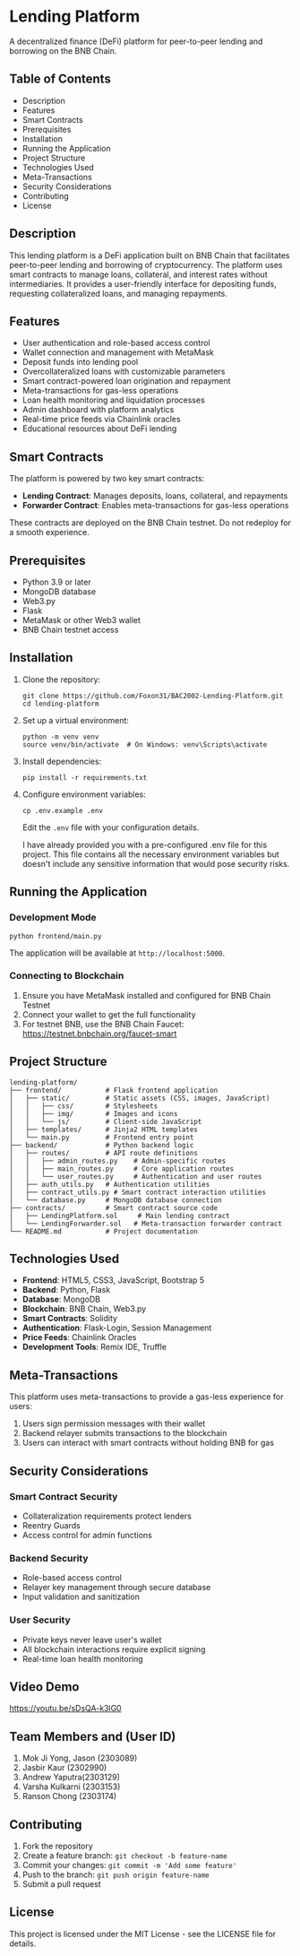 # Lending Platform

A decentralized finance (DeFi) platform for peer-to-peer lending and borrowing on the BNB Chain.

## Table of Contents
- Description
- Features
- Smart Contracts
- Prerequisites
- Installation
- Running the Application
- Project Structure
- Technologies Used
- Meta-Transactions
- Security Considerations
- Contributing
- License

## Description
This lending platform is a DeFi application built on BNB Chain that facilitates peer-to-peer lending and borrowing of cryptocurrency. The platform uses smart contracts to manage loans, collateral, and interest rates without intermediaries. It provides a user-friendly interface for depositing funds, requesting collateralized loans, and managing repayments.

## Features
- User authentication and role-based access control
- Wallet connection and management with MetaMask
- Deposit funds into lending pool
- Overcollateralized loans with customizable parameters
- Smart contract-powered loan origination and repayment
- Meta-transactions for gas-less operations
- Loan health monitoring and liquidation processes
- Admin dashboard with platform analytics
- Real-time price feeds via Chainlink oracles
- Educational resources about DeFi lending

## Smart Contracts
The platform is powered by two key smart contracts:
- **Lending Contract**: Manages deposits, loans, collateral, and repayments
- **Forwarder Contract**: Enables meta-transactions for gas-less operations

These contracts are deployed on the BNB Chain testnet. Do not redeploy for a smooth experience.

## Prerequisites
- Python 3.9 or later
- MongoDB database
- Web3.py
- Flask
- MetaMask or other Web3 wallet
- BNB Chain testnet access

## Installation
1. Clone the repository:
    ```
    git clone https://github.com/Foxon31/BAC2002-Lending-Platform.git
    cd lending-platform
    ```

2. Set up a virtual environment:
    ```
    python -m venv venv
    source venv/bin/activate  # On Windows: venv\Scripts\activate
    ```

3. Install dependencies:
    ```
    pip install -r requirements.txt
    ```

4. Configure environment variables:
    ```
    cp .env.example .env
    ```
    Edit the `.env` file with your configuration details.

    I have already provided you with a pre-configured .env file for this project. This file contains all the necessary environment variables but doesn't include any sensitive information that would pose security risks.

## Running the Application

### Development Mode
```
python frontend/main.py
```

The application will be available at `http://localhost:5000`.

### Connecting to Blockchain
1. Ensure you have MetaMask installed and configured for BNB Chain Testnet
2. Connect your wallet to get the full functionality
3. For testnet BNB, use the BNB Chain Faucet: https://testnet.bnbchain.org/faucet-smart

## Project Structure
```
lending-platform/
├── frontend/           # Flask frontend application
│   ├── static/         # Static assets (CSS, images, JavaScript)
│   │   ├── css/        # Stylesheets
│   │   ├── img/        # Images and icons
│   │   └── js/         # Client-side JavaScript
│   ├── templates/      # Jinja2 HTML templates
│   └── main.py         # Frontend entry point
├── backend/            # Python backend logic
│   ├── routes/         # API route definitions
│   │   ├── admin_routes.py    # Admin-specific routes
│   │   ├── main_routes.py     # Core application routes
│   │   └── user_routes.py     # Authentication and user routes
│   ├── auth_utils.py   # Authentication utilities
│   ├── contract_utils.py # Smart contract interaction utilities
│   └── database.py     # MongoDB database connection
├── contracts/          # Smart contract source code
│   ├── LendingPlatform.sol     # Main lending contract
│   └── LendingForwarder.sol   # Meta-transaction forwarder contract
└── README.md           # Project documentation
```

## Technologies Used
- **Frontend**: HTML5, CSS3, JavaScript, Bootstrap 5
- **Backend**: Python, Flask
- **Database**: MongoDB
- **Blockchain**: BNB Chain, Web3.py
- **Smart Contracts**: Solidity
- **Authentication**: Flask-Login, Session Management
- **Price Feeds**: Chainlink Oracles
- **Development Tools**: Remix IDE, Truffle

## Meta-Transactions
This platform uses meta-transactions to provide a gas-less experience for users:

1. Users sign permission messages with their wallet
2. Backend relayer submits transactions to the blockchain
3. Users can interact with smart contracts without holding BNB for gas

## Security Considerations

### Smart Contract Security
- Collateralization requirements protect lenders
- Reentry Guards
- Access control for admin functions

### Backend Security
- Role-based access control
- Relayer key management through secure database
- Input validation and sanitization

### User Security
- Private keys never leave user's wallet
- All blockchain interactions require explicit signing
- Real-time loan health monitoring

## Video Demo
https://youtu.be/sDsQA-k3lG0

## Team Members and (User ID)
1. Mok Ji Yong, Jason (2303089)
2. Jasbir Kaur (2302990)
3. Andrew Yaputra(2303129)
4. Varsha Kulkarni (2303153)
5. Ranson Chong (2303174)

## Contributing
1. Fork the repository
2. Create a feature branch: `git checkout -b feature-name`
3. Commit your changes: `git commit -m 'Add some feature'`
4. Push to the branch: `git push origin feature-name`
5. Submit a pull request

## License
This project is licensed under the MIT License - see the LICENSE file for details.
